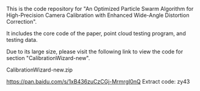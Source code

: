 This is the code repository for "An Optimized Particle Swarm Algorithm for High-Precision Camera Calibration with Enhanced Wide-Angle Distortion Correction".

It includes the core code of the paper, point cloud testing program, and testing data.

Due to its large size, please visit the following link to view the code for section "CalibrationWizard-new".

CalibrationWizard-new.zip

https://pan.baidu.com/s/1xB436zuCzCGj-MrmrgI0nQ
Extract code: zy43 
